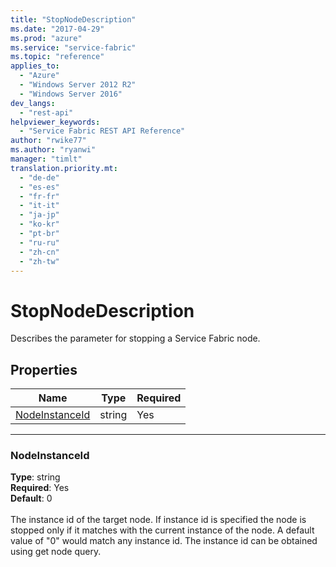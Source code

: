```yaml
---
title: "StopNodeDescription"
ms.date: "2017-04-29"
ms.prod: "azure"
ms.service: "service-fabric"
ms.topic: "reference"
applies_to: 
  - "Azure"
  - "Windows Server 2012 R2"
  - "Windows Server 2016"
dev_langs: 
  - "rest-api"
helpviewer_keywords: 
  - "Service Fabric REST API Reference"
author: "rwike77"
ms.author: "ryanwi"
manager: "timlt"
translation.priority.mt: 
  - "de-de"
  - "es-es"
  - "fr-fr"
  - "it-it"
  - "ja-jp"
  - "ko-kr"
  - "pt-br"
  - "ru-ru"
  - "zh-cn"
  - "zh-tw"
---
```

# StopNodeDescription

Describes the parameter for stopping a Service Fabric node.

## Properties
| Name | Type | Required |
| --- | --- | --- |
| [NodeInstanceId](#nodeinstanceid) | string | Yes |

____
### NodeInstanceId
__Type__: string <br/>
__Required__: Yes<br/>
__Default__: 0 <br/>
<br/>
The instance id of the target node. If instance id is specified the node is stopped only if it matches with the current instance of the node. A default value of "0" would match any instance id. The instance id can be obtained using get node query.
